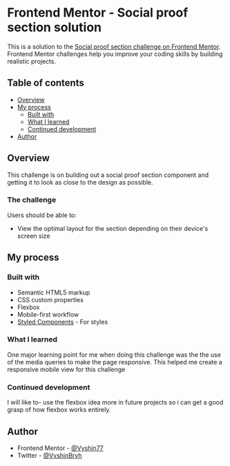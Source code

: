 # Frontend Mentor - Social proof section solution

This is a solution to the [Social proof section challenge on Frontend Mentor](https://www.frontendmentor.io/challenges/social-proof-section-6e0qTv_bA). Frontend Mentor challenges help you improve your coding skills by building realistic projects.

## Table of contents

- [Overview](#overview)
- [My process](#my-process)
  - [Built with](#built-with)
  - [What I learned](#what-i-learned)
  - [Continued development](#continued-development)
- [Author](#author)

## Overview

This challenge is on building out a social proof section component and getting it to look as close to the design as possible.

### The challenge

Users should be able to:

- View the optimal layout for the section depending on their device's screen size

## My process

### Built with

- Semantic HTML5 markup
- CSS custom properties
- Flexbox
- Mobile-first workflow
- [Styled Components](https://styled-components.com/) - For styles

### What I learned

One major learning point for me when doing this challenge was the the use of the media queries to make the page responsive. This helped me create a responsive mobile view for this challenge

### Continued development

I will like to- use the flexbox idea more in future projects so i can get a good grasp of how flexbox works entirely.

## Author

- Frontend Mentor - [@Vyshin77](https://www.frontendmentor.io/profile/Vyshin77)
- Twitter - [@VyshinBrvh](https://www.twitter.com/VyshinBrvh)
